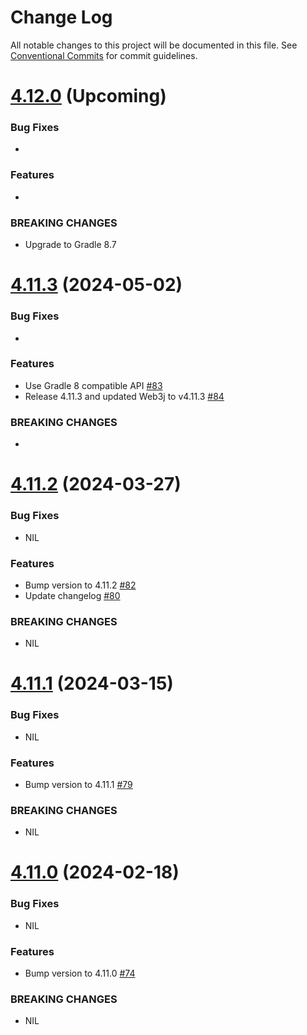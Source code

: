 # Change Log

All notable changes to this project will be documented in this file.
See [Conventional Commits](https://conventionalcommits.org) for commit guidelines.

# [4.12.0]() (Upcoming)

### Bug Fixes

*

### Features

* 

### BREAKING CHANGES

* Upgrade to Gradle 8.7 []()

# [4.11.3](https://github.com/web3j/web3j-gradle-plugin/releases/tag/v4.11.3) (2024-05-02)

### Bug Fixes

* 

### Features

* Use Gradle 8 compatible API [#83](https://github.com/hyperledger/web3j-gradle-plugin/pull/83)
* Release 4.11.3 and updated Web3j to v4.11.3 [#84](https://github.com/hyperledger/web3j-gradle-plugin/pull/84)

### BREAKING CHANGES

* 

# [4.11.2](https://github.com/web3j/web3j-gradle-plugin/releases/tag/v4.11.2) (2024-03-27)

### Bug Fixes

* NIL

### Features

* Bump version to 4.11.2 [#82](https://github.com/web3j/web3j-gradle-plugin/pull/82)
* Update changelog [#80](https://github.com/web3j/web3j-gradle-plugin/pull/80)

### BREAKING CHANGES

* NIL

# [4.11.1](https://github.com/web3j/web3j-gradle-plugin/releases/tag/v4.11.1) (2024-03-15)

### Bug Fixes

* NIL

### Features

* Bump version to 4.11.1 [#79](https://github.com/web3j/web3j-gradle-plugin/pull/79)

### BREAKING CHANGES

* NIL

# [4.11.0](https://github.com/web3j/web3j-gradle-plugin/releases/tag/v4.11.0) (2024-02-18)

### Bug Fixes

* NIL

### Features

* Bump version to 4.11.0 [#74](https://github.com/web3j/web3j-gradle-plugin/pull/74)

### BREAKING CHANGES

* NIL
